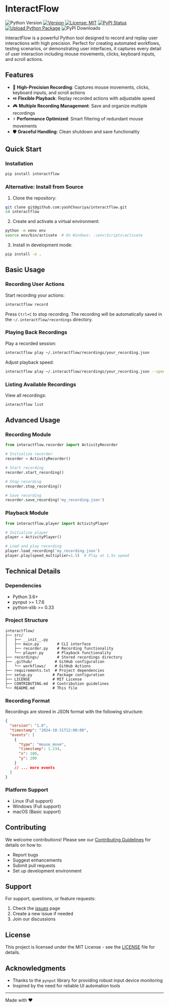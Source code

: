 # InteractFlow

![Python Version](https://img.shields.io/badge/python-3.6%2B-blue)
[![Version](https://img.shields.io/pypi/v/interactflow?color=green&label=version)](https://pypi.org/project/interactflow/)
[![License: MIT](https://img.shields.io/badge/License-MIT-yellow.svg)](https://opensource.org/licenses/MIT)
[![PyPI Status](https://img.shields.io/pypi/status/interactflow.svg)](https://pypi.org/project/interactflow/)
[![Upload Python Package](https://github.com/yashChouriya/interactflow/actions/workflows/python-publish.yml/badge.svg)](https://github.com/yashChouriya/interactflow/actions/workflows/python-publish.yml)
![PyPI Downloads](https://static.pepy.tech/badge/interactflow/month)

InteractFlow is a powerful Python tool designed to record and replay user interactions with high precision. Perfect for creating automated workflows, testing scenarios, or demonstrating user interfaces, it captures every detail of user interaction including mouse movements, clicks, keyboard inputs, and scroll actions.

## Features

- 🎥 **High-Precision Recording**: Captures mouse movements, clicks, keyboard inputs, and scroll actions
- ⏯️ **Flexible Playback**: Replay recorded actions with adjustable speed
- 🎮 **Multiple Recording Management**: Save and organize multiple recordings
- ⚡ **Performance Optimized**: Smart filtering of redundant mouse movements
- 🛡️ **Graceful Handling**: Clean shutdown and save functionality

## Quick Start

### Installation

```bash
pip install interactflow
```

### Alternative: Install from Source

1. Clone the repository:
```bash
git clone git@github.com:yashChouriya/interactflow.git
cd interactflow
```

2. Create and activate a virtual environment:
```bash
python -m venv env
source env/bin/activate  # On Windows: .\env\Scripts\activate
```

3. Install in development mode:
```bash
pip install -e .
```

## Basic Usage

### Recording User Actions

Start recording your actions:
```bash
interactflow record
```
Press `Ctrl+C` to stop recording. The recording will be automatically saved in the `~/.interactflow/recordings` directory.

### Playing Back Recordings

Play a recorded session:
```bash
interactflow play ~/.interactflow/recordings/your_recording.json
```

Adjust playback speed:
```bash
interactflow play ~/.interactflow/recordings/your_recording.json --speed 2.0  # Play at 2x speed
```

### Listing Available Recordings

View all recordings:
```bash
interactflow list
```

## Advanced Usage

### Recording Module

```python
from interactflow.recorder import ActivityRecorder

# Initialize recorder
recorder = ActivityRecorder()

# Start recording
recorder.start_recording()

# Stop recording
recorder.stop_recording()

# Save recording
recorder.save_recording('my_recording.json')
```

### Playback Module

```python
from interactflow.player import ActivityPlayer

# Initialize player
player = ActivityPlayer()

# Load and play recording
player.load_recording('my_recording.json')
player.play(speed_multiplier=1.5)  # Play at 1.5x speed
```

## Technical Details

### Dependencies

- Python 3.6+
- pynput >= 1.7.6
- python-xlib >= 0.33

### Project Structure

```
interactflow/
├── src/
│   ├── __init__.py
│   ├── main.py        # CLI interface
│   ├── recorder.py    # Recording functionality
│   └── player.py      # Playback functionality
├── recordings/        # Stored recordings directory
├── .github/          # GitHub configuration
│   └── workflows/    # GitHub Actions
├── requirements.txt  # Project dependencies
├── setup.py         # Package configuration
├── LICENSE          # MIT License
├── CONTRIBUTING.md  # Contribution guidelines
└── README.md        # This file
```

### Recording Format

Recordings are stored in JSON format with the following structure:

```json
{
  "version": "1.0",
  "timestamp": "2024-10-31T12:00:00",
  "events": [
    {
      "type": "mouse_move",
      "timestamp": 1.234,
      "x": 100,
      "y": 200
    }
    // ... more events
  ]
}
```

### Platform Support

- Linux (Full support)
- Windows (Full support)
- macOS (Basic support)

## Contributing

We welcome contributions! Please see our [Contributing Guidelines](CONTRIBUTING.md) for details on how to:

- Report bugs
- Suggest enhancements
- Submit pull requests
- Set up development environment

## Support

For support, questions, or feature requests:
1. Check the [issues](https://github.com/yashChouriya/interactflow/issues) page
2. Create a new issue if needed
3. Join our discussions

## License

This project is licensed under the MIT License - see the [LICENSE](LICENSE) file for details.

## Acknowledgments

- Thanks to the `pynput` library for providing robust input device monitoring
- Inspired by the need for reliable UI automation tools

---

Made with ❤️ 
